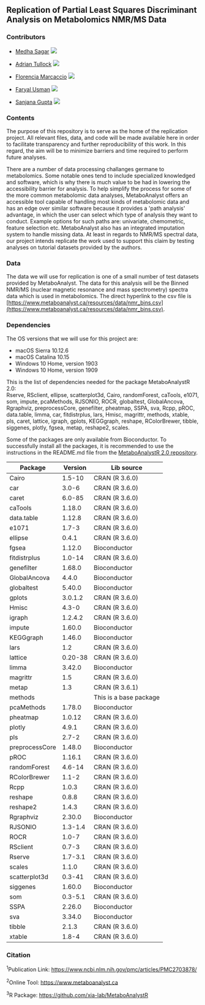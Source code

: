 
## Replication of Partial Least Squares Discriminant Analysis on Metabolomics NMR/MS Data

### Contributors
* [Medha Sagar](https://github.com/medha-sagar) [![](https://orcid.org/sites/default/files/images/orcid_16x16.png)](https://orcid.org/0000-0001-9942-9429)

* [Adrian Tullock](https://github.com/adrianmt18) [![](https://orcid.org/sites/default/files/images/orcid_16x16.png)](https://orcid.org/0000-0001-6378-3098)

* [Florencia Marcaccio](https://github.com/flormarcaccio) [![](https://orcid.org/sites/default/files/images/orcid_16x16.png)](https://orcid.org/0000-0003-3650-1483)

* [Faryal Usman](https://github.com/faryalusman) [![](https://orcid.org/sites/default/files/images/orcid_16x16.png)](https://orcid.org/0000-0001-8135-5919)

* [Sanjana Gupta](https://github.com/sanjanagupta16) [![](https://orcid.org/sites/default/files/images/orcid_16x16.png)](https://orcid.org/00000-0002-6985-4640)



### Contents
The purpose of this repository is to serve as the home of the replication project. All relevant files, data, and code will be made available here in order to facilitate transparency and further reproducibility of this work. In this regard, the aim will be to minimize barriers and time required to perform future analyses. 


There are a number of data processing challanges germane to metabolomics. Some notable ones tend to include specialized knowledged and software, which is why there is much value to be had in lowering the accessibility barrier for analysis. To help simplify the process for some of the more common metabolomic data analyses, MetaboAnalyst offers an accessible tool capable of handling most kinds of metabolomic data and has an edge over similar software because it provides a 'path analysis' advantage, in which the user can select which type of analysis they want to conduct. Example options for such paths are: univariate, chemometric, feature selection etc. MetaboAnalyst also has an integrated imputation system to handle missing data. At least in regards to NMR/MS spectral data, our project intends replicate the work used to support this claim by testing analyses on tutorial datasets provided by the authors.


### Data
The data we will use for replication is one of a small number of test datasets provided by MetaboAnalyst. The data for this analysis will be the Binned NMR/MS (nuclear magnetic resonance and mass spectrometry) spectra data which is used in metabolomics. The direct hyperlink to the csv file is [https://www.metaboanalyst.ca/resources/data/nmr_bins.csv](https://www.metaboanalyst.ca/resources/data/nmr_bins.csv).

### Dependencies
The OS versions that we will use for this project are:  

* macOS Sierra 10.12.6
* macOS Catalina 10.15
* Windows 10 Home, version 1903
* Windows 10 Home, version 1909

This is the list of dependencies needed for the package MetaboAnalystR 2.0:  
Rserve, RSclient, ellipse, scatterplot3d, Cairo, randomForest, caTools, e1071, som, impute, pcaMethods, RJSONIO, ROCR, globaltest, GlobalAncova, Rgraphviz, preprocessCore, genefilter, pheatmap, SSPA, sva, Rcpp, pROC, data.table, limma, car, fitdistrplus, lars, Hmisc, magrittr, methods, xtable, pls, caret, lattice, igraph, gplots, KEGGgraph, reshape, RColorBrewer, tibble, siggenes, plotly, fgsea, metap, reshape2, scales.

Some of the packages are only available from Bioconductor. To successfully install all the packages, it is recommended to use the instructions in the README.md file from the [MetaboAnalystR 2.0 repository](https://github.com/xia-lab/MetaboAnalystR).

| Package        | Version | Lib source             |
|----------------|---------|------------------------|
| Cairo          | 1.5-10  | CRAN (R 3.6.0)         |
| car            | 3.0-6   | CRAN (R 3.6.0)         |
| caret          | 6.0-85  | CRAN (R 3.6.0)         |
| caTools        | 1.18.0  | CRAN (R 3.6.0)         |
| data.table     | 1.12.8  | CRAN (R 3.6.0)         |
| e1071          | 1.7-3   | CRAN (R 3.6.0)         |
| ellipse        | 0.4.1   | CRAN (R 3.6.0)         |
| fgsea          | 1.12.0  | Bioconductor           |
| fitdistrplus   | 1.0-14  | CRAN (R 3.6.0)         |
| genefilter     | 1.68.0  | Bioconductor           |
| GlobalAncova   | 4.4.0   | Bioconductor           |
| globaltest     | 5.40.0  | Bioconductor           |
| gplots         | 3.0.1.2 | CRAN (R 3.6.0)         |
| Hmisc          | 4.3-0   | CRAN (R 3.6.0)         |
| igraph         | 1.2.4.2 | CRAN (R 3.6.0)         |
| impute         | 1.60.0  | Bioconductor           |
| KEGGgraph      | 1.46.0  | Bioconductor           |
| lars           | 1.2     | CRAN (R 3.6.0)         |
| lattice        | 0.20-38 | CRAN (R 3.6.0)         |
| limma          | 3.42.0  | Bioconductor           |
| magrittr       | 1.5     | CRAN (R 3.6.0)         |
| metap          | 1.3     | CRAN (R 3.6.1)         |
| methods        |         | This is a base package |
| pcaMethods     | 1.78.0  | Bioconductor           |
| pheatmap       | 1.0.12  | CRAN (R 3.6.0)         |
| plotly         | 4.9.1   | CRAN (R 3.6.0)         |
| pls            | 2.7-2   | CRAN (R 3.6.0)         |
| preprocessCore | 1.48.0  | Bioconductor           |
| pROC           | 1.16.1  | CRAN (R 3.6.0)         |
| randomForest   | 4.6-14  | CRAN (R 3.6.0)         |
| RColorBrewer   | 1.1-2   | CRAN (R 3.6.0)         |
| Rcpp           | 1.0.3   | CRAN (R 3.6.0)         |
| reshape        | 0.8.8   | CRAN (R 3.6.0)         |
| reshape2       | 1.4.3   | CRAN (R 3.6.0)         |
| Rgraphviz      | 2.30.0  | Bioconductor           |
| RJSONIO        | 1.3-1.4 | CRAN (R 3.6.0)         |
| ROCR           | 1.0-7   | CRAN (R 3.6.0)         |
| RSclient       | 0.7-3   | CRAN (R 3.6.0)         |
| Rserve         | 1.7-3.1 | CRAN (R 3.6.0)         |
| scales         | 1.1.0   | CRAN (R 3.6.0)         |
| scatterplot3d  | 0.3-41  | CRAN (R 3.6.0)         |
| siggenes       | 1.60.0  | Bioconductor           |
| som            | 0.3-5.1 | CRAN (R 3.6.0)         |
| SSPA           | 2.26.0  | Bioconductor           |
| sva            | 3.34.0  | Bioconductor           |
| tibble         | 2.1.3   | CRAN (R 3.6.0)         |
| xtable         | 1.8-4   | CRAN (R 3.6.0)         |

### Citation
<sup>1</sup>Publication Link: https://www.ncbi.nlm.nih.gov/pmc/articles/PMC2703878/

<sup>2</sup>Online Tool: https://www.metaboanalyst.ca

<sup>3</sup>R Package: https://github.com/xia-lab/MetaboAnalystR

